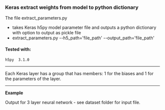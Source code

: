 ### Keras extract weights from model to python dictionary

The file extract_parameters.py

- takes Keras h5py model parameter file and outputs a python dictionary with option to output as pickle file
- extract_parameters.py --h5_path='file_path' --output_path='file_path'

#### Tested with: 

```
h5py  3.1.0
```

--------------------
Each Keras layer has a group that has members:  1 for the biases and 1 for the parameters of the layer.

---------------------
<b>Example</b>

Output for 3 layer neural network  - see dataset folder for input file.
